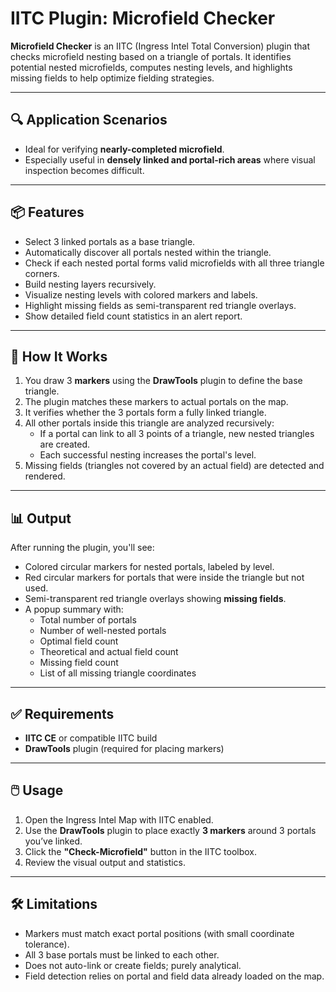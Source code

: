 # IITC Plugin: Microfield Checker

**Microfield Checker** is an IITC (Ingress Intel Total Conversion) plugin that checks microfield nesting based on a triangle of portals. It identifies potential nested microfields, computes nesting levels, and highlights missing fields to help optimize fielding strategies.

---

## 🔍 Application Scenarios

- Ideal for verifying **nearly-completed microfield**.
- Especially useful in **densely linked and portal-rich areas** where visual inspection becomes difficult.

---

## 📦 Features

- Select 3 linked portals as a base triangle.
- Automatically discover all portals nested within the triangle.
- Check if each nested portal forms valid microfields with all three triangle corners.
- Build nesting layers recursively.
- Visualize nesting levels with colored markers and labels.
- Highlight missing fields as semi-transparent red triangle overlays.
- Show detailed field count statistics in an alert report.

---

## 🧩 How It Works

1. You draw 3 **markers** using the **DrawTools** plugin to define the base triangle.
2. The plugin matches these markers to actual portals on the map.
3. It verifies whether the 3 portals form a fully linked triangle.
4. All other portals inside this triangle are analyzed recursively:
   - If a portal can link to all 3 points of a triangle, new nested triangles are created.
   - Each successful nesting increases the portal's level.
5. Missing fields (triangles not covered by an actual field) are detected and rendered.

---

## 📊 Output

After running the plugin, you'll see:

- Colored circular markers for nested portals, labeled by level.
- Red circular markers for portals that were inside the triangle but not used.
- Semi-transparent red triangle overlays showing **missing fields**.
- A popup summary with:
  - Total number of portals
  - Number of well-nested portals
  - Optimal field count
  - Theoretical and actual field count
  - Missing field count
  - List of all missing triangle coordinates

---

## ✅ Requirements

- **IITC CE** or compatible IITC build
- **DrawTools** plugin (required for placing markers)

---

## 🖱️ Usage

1. Open the Ingress Intel Map with IITC enabled.
2. Use the **DrawTools** plugin to place exactly **3 markers** around 3 portals you’ve linked.
3. Click the **"Check-Microfield"** button in the IITC toolbox.
4. Review the visual output and statistics.

---

## 🛠️ Limitations

- Markers must match exact portal positions (with small coordinate tolerance).
- All 3 base portals must be linked to each other.
- Does not auto-link or create fields; purely analytical.
- Field detection relies on portal and field data already loaded on the map.
